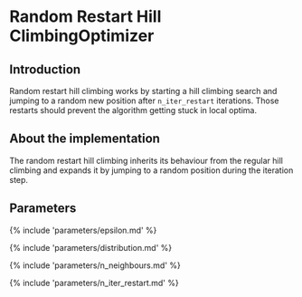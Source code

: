 # Random Restart Hill ClimbingOptimizer


## Introduction

Random restart hill climbing works by starting a hill climbing search and jumping to a random 
new position after `n_iter_restart` iterations. 
Those restarts should prevent the algorithm getting stuck in local optima.



## About the implementation

The random restart hill climbing inherits its behaviour from the regular hill climbing and 
expands it by jumping to a random position during the iteration step. 



## Parameters

{% include 'parameters/epsilon.md' %}

{% include 'parameters/distribution.md' %}

{% include 'parameters/n_neighbours.md' %}

{% include 'parameters/n_iter_restart.md' %}
